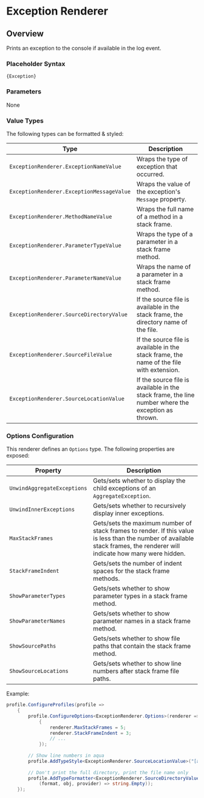 # Exception Renderer

## Overview

Prints an exception to the console if available in the log event.

### Placeholder Syntax

```
{Exception}
```

### Parameters

None

### Value Types

The following types can be formatted & styled:

|Type|Description|
|---|---|
|`ExceptionRenderer.ExceptionNameValue`|Wraps the type of exception that occurred.|
|`ExceptionRenderer.ExceptionMessageValue`|Wraps the value of the exception's `Message` property.|
|`ExceptionRenderer.MethodNameValue`|Wraps the full name of a method in a stack frame.|
|`ExceptionRenderer.ParameterTypeValue`|Wraps the type of a parameter in a stack frame method.|
|`ExceptionRenderer.ParameterNameValue`|Wraps the name of a parameter in a stack frame method.|
|`ExceptionRenderer.SourceDirectoryValue`|If the source file is available in the stack frame, the directory name of the file.|
|`ExceptionRenderer.SourceFileValue`|If the source file is available in the stack frame, the name of the file with extension.|
|`ExceptionRenderer.SourceLocationValue`|If the source file is available in the stack frame, the line number where the exception as thrown.|

### Options Configuration

This renderer defines an `Options` type. The following properties are exposed:

|Property|Description|
|---|---|
|`UnwindAggregateExceptions`|Gets/sets whether to display the child exceptions of an `AggregateException`.|
|`UnwindInnerExceptions`|Gets/sets whether to recursively display inner exceptions.|
|`MaxStackFrames`|Gets/sets the maximum number of stack frames to render. If this value is less than the number of available stack frames, the renderer will indicate how many were hidden.|
|`StackFrameIndent`|Gets/sets the number of indent spaces for the stack frame methods.|
|`ShowParameterTypes`|Gets/sets whether to show parameter types in a stack frame method.|
|`ShowParameterNames`|Gets/sets whether to show parameter names in a stack frame method.|
|`ShowSourcePaths`|Gets/sets whether to show file paths that contain the stack frame method.|
|`ShowSourceLocations`|Gets/sets whether to show line numbers after stack frame file paths.|

Example:

```csharp
profile.ConfigureProfiles(profile =>
    {
        profile.ConfigureOptions<ExceptionRenderer.Options>(renderer =>
            {
                renderer.MaxStackFrames = 5;
                renderer.StackFrameIndent = 3;
                // ...
            });
            
        // Show line numbers in aqua
        profile.AddTypeStyle<ExceptionRenderer.SourceLocationValue>("[aqua]");
        
        // Don't print the full directory, print the file name only
        profile.AddTypeFormatter<ExceptionRenderer.SourceDirectoryValue>(
            (format, obj, provider) => string.Empty));
    });
```